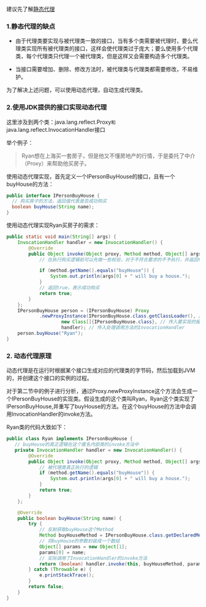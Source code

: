 
建议先了解[静态代理](https://juejin.cn/post/6844904003524886536)

### 1.静态代理的缺点

- 由于代理类要实现与被代理类一致的接口，当有多个类需要被代理时，要么代理类实现所有被代理类的接口，这样会使代理类过于庞大；要么使用多个代理类，每个代理类只代理一个被代理类，但是这样又会需要构造多个代理类。

- 当接口需要增加、删除、修改方法时，被代理类与代理类都需要修改，不易维护。

为了解决上述问题，可以使用动态代理，自动生成代理类。

### 2.使用JDK提供的接口实现动态代理

这里涉及到两个类：java.lang.reflect.Proxy` 和 `java.lang.reflect.InvocationHandler接口

举个例子：

>  Ryan想在上海买一套房子，但是他又不懂房地产的行情，于是委托了中介（Proxy）来帮助他买房子。

使用动态代理实现，首先定义一个IPersonBuyHouse的接口，且有一个buyHouse的方法：

```java
public interface IPersonBuyHouse {
  // 购买房子的方法，返回值代表是否成功购买
  boolean buyHouse(String name);
}
```

使用动态代理实现Ryan买房子的需求：

```java
public static void main(String[] args) {
    InvocationHandler handler = new InvocationHandler() {
        @Override
        public Object invoke(Object proxy, Method method, Object[] args) throws Throwable {
            // 在执行购买逻辑前可以先做一些校验，对于不符合要求的不予执行，并返回false。这里省略不写了...

            if (method.getName().equals("buyHouse")) {
                System.out.println(args[0] + " will buy a house.");
            }
            // 返回true，表示成功购买
            return true;
        }
    };
    IPersonBuyHouse person = (IPersonBuyHouse) Proxy
            .newProxyInstance(IPersonBuyHouse.class.getClassLoader(), // ClassLoader
                    new Class[]{IPersonBuyHouse.class}, // 传入要实现的接口
                    handler); // 传入处理调用方法的InvocationHandler
    person.buyHouse("Ryan");
}
```



### 2. 动态代理原理

动态代理是在运行时根据某个接口生成对应的代理类的字节码，然后加载到JVM的，并创建这个接口的实例的过程。

对于第二节中的例子进行分析，通过Proxy.newProxyInstance这个方法会生成一个IPersonBuyHouse的实现类。假设生成的这个类叫Ryan，Ryan这个类实现了IPersonBuyHouse,并重写了buyHouse的方法。在这个buyHouse的方法中会调用InvocationHandler的invoke方法。

Ryan类的代码大致如下：

```java
public class Ryan implements IPersonBuyHouse {
   // buyHouse的真正逻辑在这个匿名内部类的invoke方法中
   private InvocationHandler handler = new InvocationHandler() {
        @Override
        public Object invoke(Object proxy, Method method, Object[] args) {
            // 被代理类真正执行的逻辑
            if (method.getName().equals("buyHouse")) {
                System.out.println(args[0] + " will buy a house.");
            }
            return true;
        }
    };

    @Override
    public boolean buyHouse(String name) {
        try {
            // 反射获取buyHouse这个Method
            Method buyHouseMethod = IPersonBuyHouse.class.getDeclaredMethod("buyHouse", String.class);
            // 将buyHouse的参数封装成一个数组
            Object[] params = new Object[1];
            params[0] = name;
            // 实际调用了InvocationHandler的invoke方法
            return (boolean) handler.invoke(this, buyHouseMethod, params);
        } catch (Throwable e) {
            e.printStackTrace();
        }
        return false;
    }
}
```





